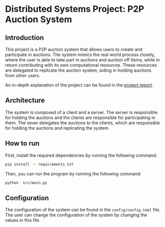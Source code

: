 # Distributed Systems Project: P2P Auction System

## Introduction

This project is a P2P auction system that allows users to create and participate in auctions. 
The system mimics the real world process closely, where the user is able to take part in auctions and auction off items, while in return contributing with its own computational resources. 
These resources are delegated to replicate the auction system, aiding in holding auctions from other users.

An in-depth explanation of the project can be found in the [project report](doc/report.pdf).

## Architecture

The system is composed of a client and a server. The server is responsible for holding the auctions and the clients are responsible for participating in them. The sever delegates the auctions to the clients, which are responsible for holding the auctions and replicating the system. 

## How to run

First, install the required dependencies by running the following command:

```bash
pip install -r requirements.txt
```

Then, you can run the program by running the following command:

```bash
python  src/main.py
```
## Configuration

The configuration of the system can be found in the `config/config.toml` file. The user can change the configuration of the system by changing the values in this file.
